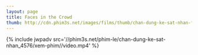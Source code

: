 ```yaml
---
layout: page
title: Faces in the Crowd
thumb: http://cdn.phim3s.net/images/films/thumb/chan-dung-ke-sat-nhan-faces-in-the-crowd-2011.jpg
---
```

{% include jwpadv src='//phim3s.net/phim-le/chan-dung-ke-sat-nhan_4576/xem-phim//video.mp4' %}